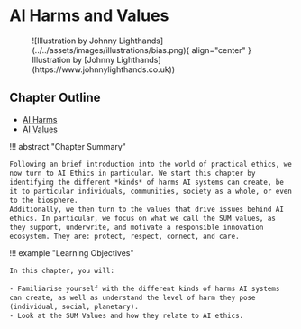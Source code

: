 # AI Harms and Values

<figure markdown>
  ![Illustration by Johnny Lighthands](../../assets/images/illustrations/bias.png){ align="center" }
  <figcaption>Illustration by [Johnny Lighthands](https://www.johnnylighthands.co.uk))</figcaption>
</figure>

## Chapter Outline

- [AI Harms](harms.md)
- [AI Values](values.md)


!!! abstract "Chapter Summary"

    Following an brief introduction into the world of practical ethics, we now turn to AI Ethics in particular. We start this chapter by identifying the different *kinds* of harms AI systems can create, be it to particular individuals, communities, society as a whole, or even to the biosphere. 
    Additionally, we then turn to the values that drive issues behind AI ethics. In particular, we focus on what we call the SUM values, as they support, underwrite, and motivate a responsible innovation ecosystem. They are: protect, respect, connect, and care.

!!! example "Learning Objectives"

    In this chapter, you will:
    
    - Familiarise yourself with the different kinds of harms AI systems can create, as well as understand the level of harm they pose (individual, social, planetary).
    - Look at the SUM Values and how they relate to AI ethics.


